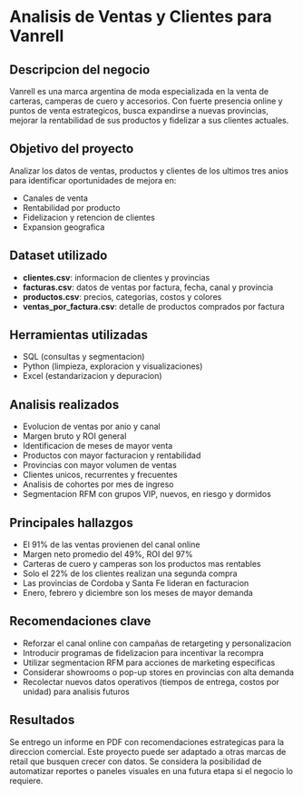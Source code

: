 # Analisis de Ventas y Clientes para Vanrell

## Descripcion del negocio
Vanrell es una marca argentina de moda especializada en la venta de carteras, camperas de cuero y accesorios. Con fuerte presencia online y puntos de venta estrategicos, busca expandirse a nuevas provincias, mejorar la rentabilidad de sus productos y fidelizar a sus clientes actuales.

## Objetivo del proyecto
Analizar los datos de ventas, productos y clientes de los ultimos tres anios para identificar oportunidades de mejora en:
- Canales de venta
- Rentabilidad por producto
- Fidelizacion y retencion de clientes
- Expansion geografica

## Dataset utilizado
- **clientes.csv**: informacion de clientes y provincias
- **facturas.csv**: datos de ventas por factura, fecha, canal y provincia
- **productos.csv**: precios, categorias, costos y colores
- **ventas_por_factura.csv**: detalle de productos comprados por factura

## Herramientas utilizadas
- SQL (consultas y segmentacion)
- Python (limpieza, exploracion y visualizaciones)
- Excel (estandarizacion y depuracion)

## Analisis realizados
- Evolucion de ventas por anio y canal
- Margen bruto y ROI general
- Identificacion de meses de mayor venta
- Productos con mayor facturacion y rentabilidad
- Provincias con mayor volumen de ventas
- Clientes unicos, recurrentes y frecuentes
- Analisis de cohortes por mes de ingreso
- Segmentacion RFM con grupos VIP, nuevos, en riesgo y dormidos

## Principales hallazgos
- El 91% de las ventas provienen del canal online
- Margen neto promedio del 49%, ROI del 97%
- Carteras de cuero y camperas son los productos mas rentables
- Solo el 22% de los clientes realizan una segunda compra
- Las provincias de Cordoba y Santa Fe lideran en facturacion
- Enero, febrero y diciembre son los meses de mayor demanda

## Recomendaciones clave
- Reforzar el canal online con campañas de retargeting y personalizacion
- Introducir programas de fidelizacion para incentivar la recompra
- Utilizar segmentacion RFM para acciones de marketing especificas
- Considerar showrooms o pop-up stores en provincias con alta demanda
- Recolectar nuevos datos operativos (tiempos de entrega, costos por unidad) para analisis futuros

## Resultados
Se entrego un informe en PDF con recomendaciones estrategicas para la direccion comercial. Este proyecto puede ser adaptado a otras marcas de retail que busquen crecer con datos. Se considera la posibilidad de automatizar reportes o paneles visuales en una futura etapa si el negocio lo requiere.

